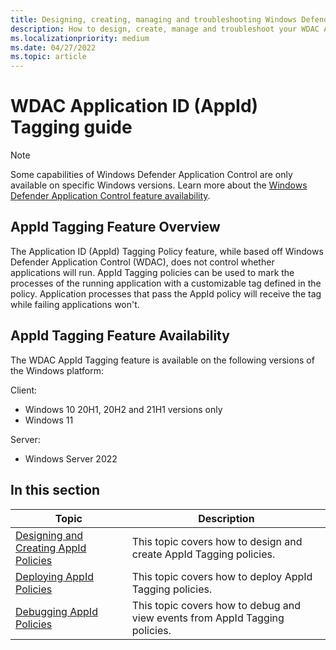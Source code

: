 ```yaml
---
title: Designing, creating, managing and troubleshooting Windows Defender Application Control AppId Tagging policies
description: How to design, create, manage and troubleshoot your WDAC AppId Tagging policies
ms.localizationpriority: medium
ms.date: 04/27/2022
ms.topic: article
---
```


# WDAC Application ID (AppId) Tagging guide

> [!NOTE]
> Some capabilities of Windows Defender Application Control are only available on specific Windows versions. Learn more about the [Windows Defender Application Control feature availability](../feature-availability.md).

## AppId Tagging Feature Overview

The Application ID (AppId) Tagging Policy feature, while based off Windows Defender Application Control (WDAC), does not control whether applications will run. AppId Tagging policies can be used to mark the processes of the running application with a customizable tag defined in the policy. Application processes that pass the AppId policy will receive the tag while failing applications won't. 

## AppId Tagging Feature Availability

The WDAC AppId Tagging feature is available on the following versions of the Windows platform: 

Client: 
- Windows 10 20H1, 20H2 and 21H1 versions only
- Windows 11

Server: 
- Windows Server 2022

## In this section

| Topic | Description |
| - | - |
| [Designing and Creating AppId Policies](design-create-appid-tagging-policies.md) | This topic covers how to design and create AppId Tagging policies. |
| [Deploying AppId Policies](deploy-appid-tagging-policies.md) | This topic covers how to deploy AppId Tagging policies. |
| [Debugging AppId Policies](debugging-operational-guide-appid-tagging-policies.md) | This topic covers how to debug and view events from AppId Tagging policies. |
